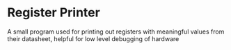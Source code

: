 # Register Printer

A small program used for printing out registers with meaningful values from their datasheet, helpful for low level debugging of hardware
